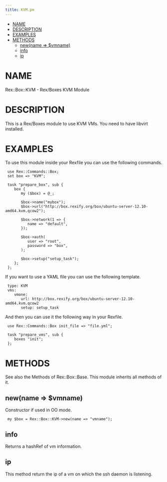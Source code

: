 ```yaml
---
title: KVM.pm
---
```


-   [NAME](#NAME)
-   [DESCRIPTION](#DESCRIPTION)
-   [EXAMPLES](#EXAMPLES)
-   [METHODS](#METHODS)
    -   [new(name =&gt; $vmname)](#new-name-vmname-)
    -   [info](#info)
    -   [ip](#ip)

# NAME

Rex::Box::KVM - Rex/Boxes KVM Module

# DESCRIPTION

This is a Rex/Boxes module to use KVM VMs. You need to have libvirt installed.

# EXAMPLES

To use this module inside your Rexfile you can use the following commands.

     use Rex::Commands::Box;
     set box => "KVM";
     
     task "prepare_box", sub {
        box {
           my ($box) = @_;
     
           $box->name("mybox");
           $box->url("http://box.rexify.org/box/ubuntu-server-12.10-amd64.kvm.qcow2");
     
           $box->network(1 => {
              name => "default",
           });
     
           $box->auth(
              user => "root",
              password => "box",
           );
     
           $box->setup("setup_task");
        };
     };

If you want to use a YAML file you can use the following template.

     type: KVM
     vms:
        vmone:
           url: http://box.rexify.org/box/ubuntu-server-12.10-amd64.kvm.qcow2
           setup: setup_task

And then you can use it the following way in your Rexfile.

     use Rex::Commands::Box init_file => "file.yml";
     
     task "prepare_vms", sub {
        boxes "init";
     };

# METHODS

See also the Methods of Rex::Box::Base. This module inherits all methods of it.

## new(name =&gt; $vmname)

Constructor if used in OO mode.

     my $box = Rex::Box::KVM->new(name => "vmname");

## info

Returns a hashRef of vm information.

## ip

This method return the ip of a vm on which the ssh daemon is listening.
